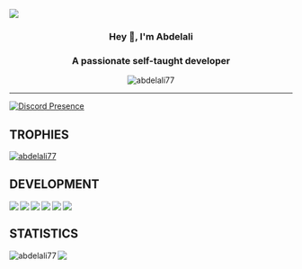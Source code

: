 ![](https://raw.githubusercontent.com/rodrigograca31/rodrigograca31/master/matrix.svg)
### <p align="center"> Hey 👋, I'm Abdelali </p>
### <p align="center"> A passionate self-taught developer </p>
<p align="center"> <img src="https://komarev.com/ghpvc/?username=abdelali77&label=Profile%20views&color=011627&style=flat" alt="abdelali77" /> </p>

<hr />

<!-- ![A passionate self-taught developer]() -->
[![Discord Presence](https://lanyard.cnrad.dev/api/665679739549384704?theme=dark&animated=true&hideDiscrim=true&bg=011627)](https://discord.com/users/665679739549384704)
## TROPHIES
<p align="left"> <a href="https://github.com/ryo-ma/github-profile-trophy"><img src="https://github-profile-trophy.vercel.app/?username=abdelali77&theme=onestar" alt="abdelali77" /></a> </p>

## DEVELOPMENT
<a href="https://skillicons.dev">
    <img align="left" src="https://skillicons.dev/icons?i=js" /><img align="left" src="https://skillicons.dev/icons?i=ts" /><img align="left" src="https://skillicons.dev/icons?i=c" />
    <img align="left" src="https://skillicons.dev/icons?i=bash" /> <img align="left" src="https://skillicons.dev/icons?i=nodejs" /> <img src="https://skillicons.dev/icons?i=vscode" />
  </a>
  
## STATISTICS
<img align="left" src="https://github-readme-stats.vercel.app/api?username=abdelali77&show_icons=true&locale=en&theme=dark" alt="abdelali77" />
<img align="left" src="https://github-readme-stats.vercel.app/api/top-langs/?username=abdelali77&langs_count=8&theme=dark" />
